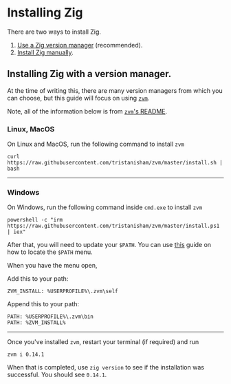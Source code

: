# Installing Zig

There are two ways to install Zig.

1. [Use a Zig version manager](#installing-zig-with-a-version-manager) (recommended).
2. [Install Zig manually](https://ziglang.org/download/#release-0.14.1).

## Installing Zig with a version manager.

At the time of writing this, there are many version managers from which you can choose, but this guide will focus on using [`zvm`](https://github.com/tristanisham/zvm).

Note, all of the information below is from [`zvm`'s README](https://github.com/tristanisham/zvm/blob/master/README.md).

### Linux, MacOS

On Linux and MacOS, run the following command to install `zvm`

    curl https://raw.githubusercontent.com/tristanisham/zvm/master/install.sh | bash

---

### Windows

On Windows, run the following command inside `cmd.exe` to install `zvm`

    powershell -c "irm https://raw.githubusercontent.com/tristanisham/zvm/master/install.ps1 | iex"

After that, you will need to update your `$PATH`. You can use [this](https://www.computerhope.com/issues/ch000549.htm) guide on how to locate the `$PATH` menu.

When you have the menu open,

Add this to your path:

    ZVM_INSTALL: %USERPROFILE%\.zvm\self

Append this to your path:

    PATH: %USERPROFILE%\.zvm\bin
    PATH: %ZVM_INSTALL%

---

Once you've installed `zvm`, restart your terminal (if required) and run

    zvm i 0.14.1

When that is completed, use `zig version` to see if the installation was successful. You should see `0.14.1`.
